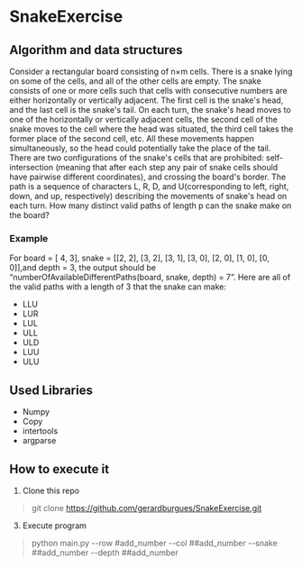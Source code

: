 # SnakeExercise

## Algorithm and data structures
Consider a rectangular board consisting of n×m cells. There is a snake lying on some of the cells, and all of the other cells are empty. The snake consists of one or more cells such that cells with consecutive numbers are either horizontally or vertically adjacent. The first cell is the snake's head, and the last cell is the snake's tail.
On each turn, the snake's head moves to one of the horizontally or vertically adjacent cells, the second cell of the snake moves to the cell where the head was situated, the third cell takes the former place of the second cell, etc. All these movements happen simultaneously, so the head could potentially take the place of the tail. There are two configurations of the snake's cells that are prohibited: self-intersection (meaning that after each step any pair of snake cells should have pairwise different coordinates), and crossing the board's border. The path is a sequence of characters L, R, D, and U(corresponding to left, right, down, and up, respectively) describing the movements of snake's head on each turn. How many distinct valid paths of length p can the snake make on the board?


### Example
For board = [ 4, 3], snake = [[2, 2], [3, 2], [3, 1], [3, 0], [2, 0], [1, 0], [0, 0]],and depth = 3, the output should be “numberOfAvailableDifferentPaths(board, snake, depth) = 7”.
Here are all of the valid paths with a length of 3 that the snake can make:
* LLU 
* LUR 
* LUL 
* ULL 
* ULD 
* LUU 
* ULU

## Used Libraries
- Numpy
- Copy
- intertools
- argparse

## How to execute it

1. Clone this repo
> git clone https://github.com/gerardburgues/SnakeExercise.git
3. Execute program
> python main.py --row #add_number --col ##add_number --snake ##add_number --depth ##add_number
